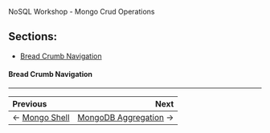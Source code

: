 NoSQL Workshop - Mongo Crud Operations

## Sections:

* [Bread Crumb Navigation](#bread-crumb-navigation)


#### Bread Crumb Navigation
_________________________

Previous | Next
:------- | ---:
← [Mongo Shell](./mongo-shell.md) | [MongoDB Aggregation](./mongodb-aggregation.md) →
